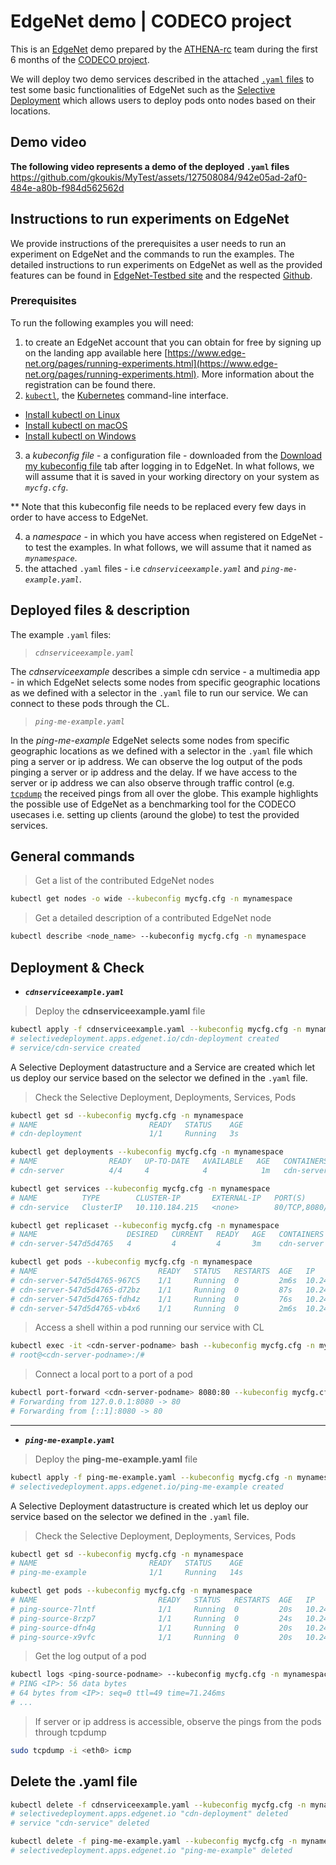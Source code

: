 # EdgeNet demo | CODECO project
This is an [EdgeNet](https://www.edge-net.org/) demo prepared by the [ATHENA-rc](https://www.athenarc.gr/en/home) team during the first 6 months of the [CODECO project](https://he-codeco.eu/).

We will deploy two demo services described in the attached [``.yaml`` files](https://kubernetes.io/docs/concepts/overview/working-with-objects/kubernetes-objects/) to test some basic functionalities of EdgeNet such as the [Selective Deployment](https://github.com/EdgeNet-project/edgenet/blob/main/docs/custom_resources.md#selective-deployment) which allows users to deploy pods onto nodes based on their locations.

## Demo video
**The following video represents a demo of the deployed ``.yaml`` files**
https://github.com/gkoukis/MyTest/assets/127508084/942e05ad-2af0-484e-a80b-f984d562562d

## Instructions to run experiments on EdgeNet
We provide instructions of the prerequisites a user needs to run an experiment on EdgeNet and the commands to run the examples. The detailed instructions to run experiments on EdgeNet as well as the provided features can be found in [EdgeNet-Testbed site](https://www.edge-net.org/pages/running-experiments.html) and the respected [Github](https://github.com/EdgeNet-project/edgenet).

### Prerequisites
To run the following examples you will need:
1. to create an EdgeNet account that you can obtain for free by signing up on the landing app available here [https://www.edge-net.org/pages/running-experiments.html](https://www.edge-net.org/pages/running-experiments.html). More information about the registration can be found there.
2. [``kubectl``](https://kubernetes.io/docs/reference/kubectl/overview/), the [Kubernetes](https://kubernetes.io/) command-line interface.

- [Install kubectl on Linux](https://kubernetes.io/docs/tasks/tools/install-kubectl-linux)
- [Install kubectl on macOS](https://kubernetes.io/docs/tasks/tools/install-kubectl-macos)
- [Install kubectl on Windows](https://kubernetes.io/docs/tasks/tools/install-kubectl-windows)

3. a *kubeconfig file* - a configuration file - downloaded from the [Download my kubeconfig file](https://landing.edge-net.org) tab after logging in to EdgeNet. In what follows, we will assume that it is saved in your working directory on your system as *``mycfg.cfg``*.

** Note that this kubeconfig file needs to be replaced every few days in order to have access to EdgeNet.


4. a *namespace* - in which you have access when registered on EdgeNet - to test the examples. In what follows, we will assume that it named as *``mynamespace``*. 
5. the attached ``.yaml`` files - i.e *``cdnserviceexample.yaml``* and *``ping-me-example.yaml``*.


## Deployed files & description
The example ``.yaml`` files:
> *``cdnserviceexample.yaml``*

The *cdnserviceexample* describes a simple cdn service - a multimedia app - in which EdgeNet selects some nodes from specific geographic locations as we defined with a selector in the ``.yaml`` file to run our service. We can connect to these pods through the CL.

> *``ping-me-example.yaml``*

In the *ping-me-example* EdgeNet selects some nodes from specific geographic locations as we defined with a selector in the ``.yaml`` file which ping a server or ip address. We can observe the log output of the pods pinging a server or ip address and the delay. If we have access to the server or ip address we can also observe through traffic control (e.g. [``tcpdump``](https://www.tcpdump.org/index.html#latest-releases) the received pings from all over the globe. This example highlights the possible use of EdgeNet as a benchmarking tool for the CODECO usecases i.e. setting up clients (around the globe) to test the provided services.


## General commands
> Get a list of the contributed EdgeNet nodes
```bash
kubectl get nodes -o wide --kubeconfig mycfg.cfg -n mynamespace
```
> Get a detailed description of a contributed EdgeNet node
```bash
kubectl describe <node_name> --kubeconfig mycfg.cfg -n mynamespace
```

## Deployment & Check
+ ***``cdnserviceexample.yaml``***
> Deploy the **cdnserviceexample.yaml** file
```bash
kubectl apply -f cdnserviceexample.yaml --kubeconfig mycfg.cfg -n mynamespace
# selectivedeployment.apps.edgenet.io/cdn-deployment created
# service/cdn-service created
```
A Selective Deployment datastructure and a Service are created which let us deploy our service based on the selector we defined in the ``.yaml`` file.
> Check the Selective Deployment, Deployments, Services, Pods
```bash
kubectl get sd --kubeconfig mycfg.cfg -n mynamespace
# NAME                         READY   STATUS    AGE
# cdn-deployment               1/1     Running   3s
```
```bash
kubectl get deployments --kubeconfig mycfg.cfg -n mynamespace
# NAME                READY   UP-TO-DATE   AVAILABLE   AGE   CONTAINERS          IMAGES               SELECTOR
# cdn-server          4/4     4            4            1m   cdn-server          emamatas/appserver   app=cdn-server
```
```bash
kubectl get services --kubeconfig mycfg.cfg -n mynamespace
# NAME          TYPE        CLUSTER-IP       EXTERNAL-IP   PORT(S)           AGE   SELECTOR
# cdn-service   ClusterIP   10.110.184.215   <none>        80/TCP,8080/TCP   3m   app=cdn-server
```
```bash
kubectl get replicaset --kubeconfig mycfg.cfg -n mynamespace
# NAME                    DESIRED   CURRENT   READY   AGE   CONTAINERS   IMAGES               SELECTOR
# cdn-server-547d5d4765   4         4         4       3m    cdn-server   emamatas/appserver   app=cdn-server,pod-template-hash=547d5d4765
```
```bash
kubectl get pods --kubeconfig mycfg.cfg -n mynamespace
# NAME                           READY   STATUS   RESTARTS  AGE   IP             NODE
# cdn-server-547d5d4765-967C5    1/1     Running  0         2m6s  10.244.1.14    jp-13-c9fe.edge-net.io
# cdn-server-547d5d4765-d72bz    1/1     Running  0         87s   10.244.72.19   geni-us-ga-035b.edge-net.io
# cdn-server-547d5d4765-fdh4z    1/1     Running  0         76s   10.244.74.22   geni-us-hi-1bf2.edge-net.io
# cdn-server-547d5d4765-vb4x6    1/1     Running  0         2m6s  10.244.8.26    geni-us-oh-90fb.edge-net.io
```

> Access a shell within a pod running our service with CL
```bash
kubectl exec -it <cdn-server-podname> bash --kubeconfig mycfg.cfg -n mynamespace
# root@<cdn-server-podname>:/#
```
> Connect a local port to a port of a pod
```bash
kubectl port-forward <cdn-server-podname> 8080:80 --kubeconfig mycfg.cfg -n mynamespace
# Forwarding from 127.0.0.1:8080 -> 80
# Forwarding from [::1]:8080 -> 80
```


---
+ ***``ping-me-example.yaml``***
> Deploy the **ping-me-example.yaml** file
```bash
kubectl apply -f ping-me-example.yaml --kubeconfig mycfg.cfg -n mynamespace
# selectivedeployment.apps.edgenet.io/ping-me-example created
```
A Selective Deployment datastructure is created which let us deploy our service based on the selector we defined in the ``.yaml`` file.
> Check the Selective Deployment, Deployments, Services, Pods
```bash
kubectl get sd --kubeconfig mycfg.cfg -n mynamespace
# NAME                         READY   STATUS    AGE
# ping-me-example              1/1     Running   14s
```
```bash
kubectl get pods --kubeconfig mycfg.cfg -n mynamespace
# NAME                           READY   STATUS   RESTARTS  AGE   IP             NODE
# ping-source-7lntf              1/1     Running  0         20s   10.244.74.24   geni-us-hi-1bf2.edge-net.io
# ping-source-8rzp7              1/1     Running  0         24s   10.244.5.95    de-ni-5793.edge-net.io
# ping-source-dfn4g              1/1     Running  0         20s   10.244.86.20   geni-us-ca-3c7f.edge-net.io
# ping-source-x9vfc              1/1     Running  0         20s   10.244.2.101   edgenet-ingress.planet-lab.eu
```

> Get the log output of a pod
```bash
kubectl logs <ping-source-podname> --kubeconfig mycfg.cfg -n mynamespace
# PING <IP>: 56 data bytes
# 64 bytes from <IP>: seq=0 ttl=49 time=71.246ms
# ...
```
> If server or ip address is accessible, observe the pings from the pods through tcpdump
```bash
sudo tcpdump -i <eth0> icmp
```

## Delete the .yaml file
```bash
kubectl delete -f cdnserviceexample.yaml --kubeconfig mycfg.cfg -n mynamespace
# selectivedeployment.apps.edgenet.io "cdn-deployment" deleted
# service "cdn-service" deleted
```
```bash
kubectl delete -f ping-me-example.yaml --kubeconfig mycfg.cfg -n mynamespace
# selectivedeployment.apps.edgenet.io "ping-me-example" deleted
```
